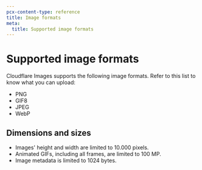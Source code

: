 ```yaml
---
pcx-content-type: reference
title: Image formats
meta:
  title: Supported image formats
---
```


# Supported image formats

Cloudflare Images supports the following image formats. Refer to this list to know what you can upload:

- PNG
- GIF8
- JPEG
- WebP

## Dimensions and sizes

- Images' height and width are limited to 10.000 pixels.
- Animated GIFs, including all frames, are limited to 100 MP.
- Image metadata is limited to 1024 bytes.